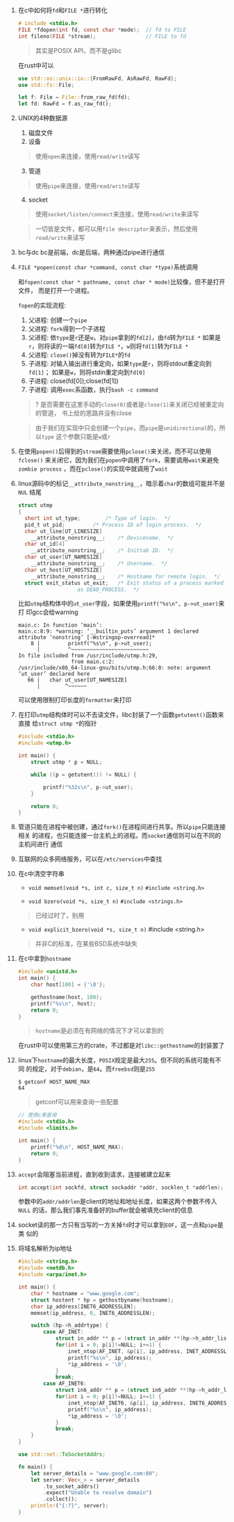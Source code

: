 1. 在c中如何将`fd`和`FILE *`进行转化
   
   ```c
   # include <stdio.h>
   FILE *fdopen(int fd, const char *mode);  // fd to FILE
   int fileno(FILE *stream);                // FILE to fd
   ```
   
   > 其实是POSIX API，而不是glibc
   

   在rust中可以

   ```rust
   use std::os::unix::io::{FromRawFd, AsRawFd, RawFd};
   use std::fs::File;

   let f: File = File::from_raw_fd(fd);
   let fd: RawFd = f.as_raw_fd();
   ```
   
2. UNIX的4种数据源

   1. 磁盘文件
   2. 设备
   > 使用`open`来连接，使用`read/write`读写
   3. 管道
   > 使用`pipe`来连接，使用`read/write`读写
   4. socket
   > 使用`socket/listen/connect`来连接，使用`read/write`来读写
   
   > 一切皆是文件，都可以用`file descriptor`来表示，然后使用`read/write`来读写
   
3. bc与dc
   bc是前端，dc是后端，两种通过pipe进行通信

4. `FILE *popen(const char *command, const char *type)`系统调用
   
   和`fopen(const char * pathname, const char * mode)`比较像，但不是打开文件，
   而是打开一个进程。

   `fopen`的实现流程:
   1. 父进程: 创建一个`pipe`
   2. 父进程: `fork`得到一个子进程
   3. 父进程: 依`type`是`r`还是`w`，对`pipe`拿到的`fd[2]`，由`fd`转为`FILE *`
   如果是`r`，则将读的一端`fd[0]`转为`FILE *`，`w`则将`fd[1]`转为`FILE *`
   4. 父进程: `close()`掉没有转为`FILE*`的`fd`
   5. 子进程: 对输入输出进行重定向，如果`type`是`r`，则将stdout重定向到`fd[1]`；
   如果是`w`，则将stdin重定向到`fd[0]`
   6. 子进程: close(fd[0]);close(fd[1])
   7. 子进程: 调用`exec`系函数，执行`bash -c command`

   > ? 是否需要在这里手动的`close(0)`或者是`close(1)`来关闭已经被重定向的管道，
   书上给的思路并没有close

   > 由于我们在实现中只会创建一个`pipe`，而`pipe`是`unidirectional`的，所以`type`
   这个参数只能是`w`或`r`

5. 在使用`popen()`后得到的`stream`需要使用`pclose()`来关闭，而不可以使用`fclose()`
   来关闭它，因为我们在`popen`中调用了`fork`，需要调用`wait`来避免`zombie process`
   ，而在`pclose()`的实现中就调用了`wait`

6. linux源码中的标记`__attribute_nonstring__`，暗示着`char`的数组可能并不是`NUL`
   结尾

    ```c
    struct utmp
    {
      short int ut_type;		/* Type of login.  */
      pid_t ut_pid;			/* Process ID of login process.  */
      char ut_line[UT_LINESIZE]
        __attribute_nonstring__;	/* Devicename.  */
      char ut_id[4]
        __attribute_nonstring__;	/* Inittab ID.  */
      char ut_user[UT_NAMESIZE]
        __attribute_nonstring__;	/* Username.  */
      char ut_host[UT_HOSTSIZE]
        __attribute_nonstring__;	/* Hostname for remote login.  */
      struct exit_status ut_exit;	/* Exit status of a process marked
                       as DEAD_PROCESS.  */
    ```

    比如`utmp`结构体中的`ut_user`字段，如果使用`printf("%s\n", p->ut_user)`来打
    印gcc会给warning

    ```
    main.c: In function ‘main’:
    main.c:8:9: *warning: ‘__builtin_puts’ argument 1 declared attribute ‘nonstring’ [-Wstringop-overread]*
        8 |         printf("%s\n", p->ut_user);
          |         ^~~~~~~~~~~~~~~~~~~~~~~~~~
    In file included from /usr/include/utmp.h:29,
                     from main.c:2:
    /usr/include/x86_64-linux-gnu/bits/utmp.h:66:8: note: argument ‘ut_user’ declared here
       66 |   char ut_user[UT_NAMESIZE]
          |        ^~~~~~~
    ```

    可以使用限制打印长度的`formatter`来打印

7. 在打印`utmp`结构体时可以不去读文件，libc封装了一个函数`getutent()`函数来直接
   给`struct utmp *`的指针

   ```c
   #include <stdio.h>
   #include <utmp.h>

   int main() { 
       struct utmp * p = NULL;

       while ((p = getutent()) != NULL) {

           printf("%32s\n", p->ut_user);
       }

       return 0;
   }
   ```

8. 管道只能在进程中被创建，通过`fork()`在进程间进行共享。所以`pipe`只能连接相关
   的进程，也只能连接一台主机上的进程。而`socket`通信则可以在不同的主机间进行
   通信

9. 互联网的众多网络服务，可以在`/etc/services`中查找

10. 在c中清空字符串

    * `void memset(void *s, int c, size_t n)` `#include <string.h>`

    * `void bzero(void *s, size_t n)` `#include <strings.h>`
    > 已经过时了，别用

    * `void explicit_bzero(void *s, size_t n)` #include <string.h>
    > 并非C的标准，在某些BSD系统中缺失

11. 在c中拿到`hostname`
    
    ```c
    #include <unistd.h>
    int main() {
        char host[100] = {'\0'};

        gethostname(host, 100);
        printf("%s\n", host);
        return 0;
    }
    ```
    > `hostname`是必须在有网络的情况下才可以拿到的


    在rust中可以使用第三方的crate，不过都是对`libc::gethostname`的封装罢了


12. linux下`hostname`的最大长度，`POSIX`规定是最大`255`。但不同的系统可能有不同
    的规定，对于`debian`，是`64`。而`freebsd`则是`255`

    ```shell
    $ getconf HOST_NAME_MAX
    64
    ```

    > getconf可以用来查询一些配置

    ```c
    // 使用c来查询
    #include <stdio.h>
    #include <limits.h>

    int main() {
        printf("%d\n", HOST_NAME_MAX);
        return 0;
    }
    ```
13. `accept`会阻塞当前进程，直到收到请求，连接被建立起来

    ```c
    int accept(int sockfd, struct sockaddr *addr, socklen_t *addrlen);
    ```

    参数中的`addr/addrlen`是client的地址和地址长度，如果这两个参数不传入`NULL`
    的话，那么我们事先准备好的buffer就会被填充client的信息

14. socket读的那一方只有当写的一方关掉`fd`时才可以拿到`EOF`，这一点和`pipe`是类
    似的


15. 将域名解析为ip地址

    ```c
    #include <string.h>
    #include <netdb.h>
    #include <arpa/inet.h>

    int main() {
        char * hostname = "www.google.com";
        struct hostent * hp = gethostbyname(hostname);
        char ip_address[INET6_ADDRESSLEN];
        memset(ip_address, 0, INET6_ADDRESSLEN); 

        switch (hp->h_addrtype) {
            case AF_INET:
                struct in_addr ** p = (struct in_addr **)hp->h_addr_list;
                for(int i = 0; p[i]!=NULL; i+=1) {
                    inet_ntop(AF_INET, &p[i], ip_address, INET_ADDRESSLEN);
                    printf("%s\n", ip_address);
                    *ip_address = '\0';
                }
                break;
            case AF_INET6:
                struct in6_addr ** p = (struct in6_addr **)hp->h_addr_list;
                for(int i = 0; p[i]!=NULL; i+=1) {
                    inet_ntop(AF_INET6, &p[i], ip_address, INET6_ADDRESSLEN);
                    printf("%s\n", ip_address);
                    *ip_address = '\0';
                }
                break;
        }
    }
    ```

    ```rust
    use std::net::ToSocketAddrs;

    fn main() {
        let server_details = "www.google.com:80";
        let server: Vec<_> = server_details
            .to_socket_addrs()
            .expect("Unable to resolve domain")
            .collect();
        println!("{:?}", server);
    }
    ```
